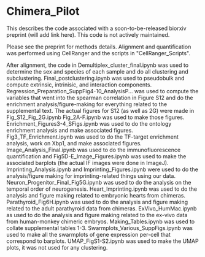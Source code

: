 # Chimera_Pilot

This describes the code associated with a soon-to-be-released biorxiv preprint (will add link here).  This code is not actively maintained.

Please see the preprint for methods details.  Alignment and quantification was performed using CellRanger and the scripts in "CellRanger_Scripts".

After alignment, the code in Demultiplex_cluster_final.ipynb was used to determine the sex and species of each sample and do all clustering and subclustering.
Final_postclustering.ipynb was used to pseudobulk and compute extrinsic, intrinisic, and interaction components.
Regression_Preparation_SuppFig4-10_AnalysisP... was used to compute the variables that went into the spearman correlation in Figure S12 and do the enrichment analysis/figure-making for everything related to the supplemental text.  The actual figures for S12 (as well as 2G) were made in Fig_S12_Fig_2G.ipynb
Fig_2A-F.ipynb was used to make those figures.
Enrichment_Figures3-4_SFigs.ipynb was used to do the ontology enrichment analysis and make associated figures.
Fig3_TF_Enrichment.ipynb was used to do the TF-target enrichment analysis, work on Xbp1, and make associated figures.
Image_Analysis_Final.ipynb was used to do the immunofluorescence quantification and Fig5D-E_Image_Figures.ipynb was used to make the associated barplots (the actual IF images were done in ImageJ).
Imprinting_Analysis.ipynb and Imprinting_Figures.ipynb were used to do the analysis/figure making for imprinting-related things using our data.
Neuron_Progenitor_Final_Fig5G.ipynb was used to do the analysis on the temporal order of neurogenesis.
Heart_Imprinting.ipynb was used to do the analysis and figure making related to embryonic hearts from chimeras.
Parathyroid_Fig6H.ipynb was used to do the analysis and figure making related to the adult parathyroid data from chimeras.
ExVivo_HumMac.ipynb as used to do the analysis and figure making related to the ex-vivo data from human-monkey chimeric embryos.
Making_Tables.ipynb was used to collate supplemental tables 1-3.
Swarmplots_Various_SuppFigs.ipynb was used to make all the swarmplots of gene expression per-cell that correspond to barplots.
UMAP_FigS1-S2.ipynb was used to make the UMAP plots, it was not used for any clustering.
